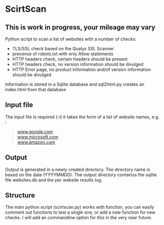 # ScirtScan
## This is work in progress, your mileage may vary

Python script to scan a list of websites with a number of checks:

* TLS/SSL check based on the Qualys SSL Scanner
* precense of robots.txt with only Allow statements
* HTTP headers check, certain headers should be present
* HTTP headers check, no version information should be divulged
* HTTP Error page, no product information and/of version information should be divulged

Information is stored in a Sqlite database and sql2html.py creates an index.html from that database

## Input file
The input file is required (-i) it takes the form of a list of website names, e.g. :
> www.google.com  
> www.microsoft.com  
> www.amazon.com  

## Output
Output is generated in a newly created directory. The directory name is based on the date (YYYYMMDD). The output directory containss the sqlite file websites.db and the per website results log.

## Structure
The main python script (scirtscan.py) works with function, you can easily comment out functions to test a single one, or add a new function for new checks. I will add an commandline option for this in the very near future. 
